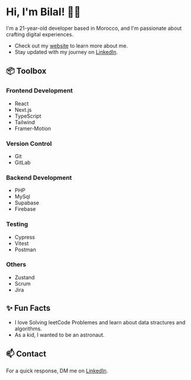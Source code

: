 # Hi, I'm Bilal! 👋🏽

I'm a 21-year-old developer based in Morocco, and I'm passionate about crafting digital experiences.

- Check out my [website](https://atrgouti.me) to learn more about me.
- Stay updated with my journey on [LinkedIn](https://www.linkedin.com/in/yourlinkedin/).
  
## 📦 Toolbox

### Frontend Development
- React
- Next.js
- TypeScript
- Tailwind
- Framer-Motion

### Version Control
- Git
- GitLab

### Backend Development
- PHP
- MySql
- Supabase
- Firebase

### Testing
- Cypress
- Vitest
- Postman

### Others
- Zustand
- Scrum
- Jira

## ✨ Fun Facts
- I love Solving leetCode Problemes and learn about data stractures and algorithms.
- As a kid, I wanted to be an astronaut.

## 📫 Contact
For a quick response, DM me on [LinkedIn](https://www.linkedin.com/in/bilal-atrgouti-98b202237/).
